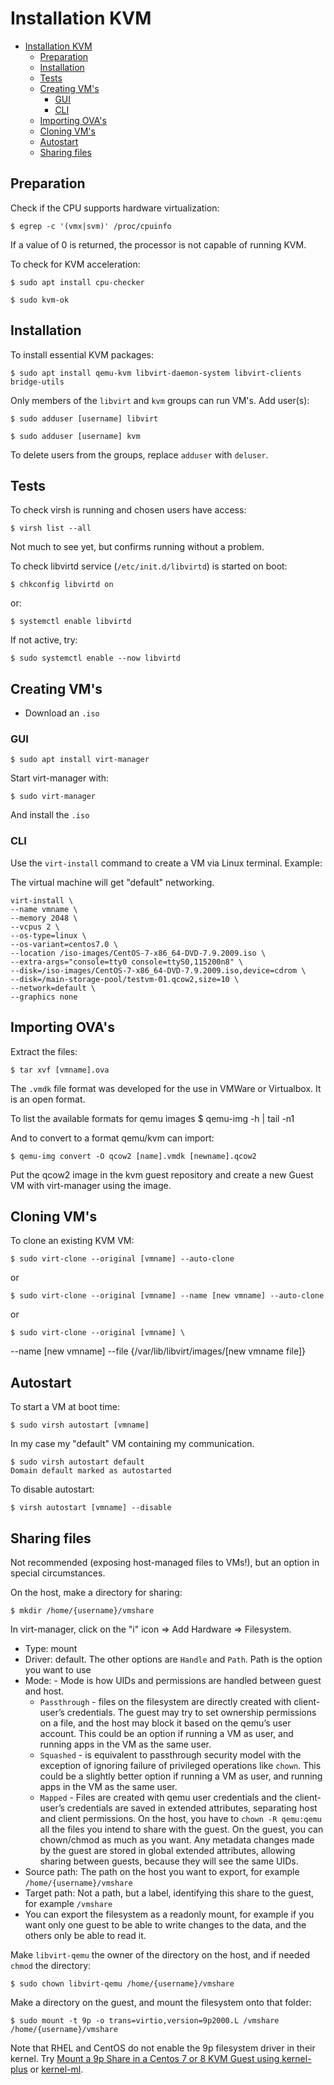 # Installation KVM

- [Installation KVM](#installation-kvm)
  - [Preparation](#preparation)
  - [Installation](#installation)
  - [Tests](#tests)
  - [Creating VM's](#creating-vms)
    - [GUI](#gui)
    - [CLI](#cli)
  - [Importing OVA's](#importing-ovas)
  - [Cloning VM's](#cloning-vms)
  - [Autostart](#autostart)
  - [Sharing files](#sharing-files)

## Preparation

Check if the CPU supports hardware virtualization:

    $ egrep -c '(vmx|svm)' /proc/cpuinfo

If a value of 0 is returned, the processor is not capable of running KVM. 

To check for KVM acceleration:

    $ sudo apt install cpu-checker

    $ sudo kvm-ok

## Installation

To install essential KVM packages:

    $ sudo apt install qemu-kvm libvirt-daemon-system libvirt-clients bridge-utils

Only members of the `libvirt` and `kvm` groups can run VM's. Add user(s):

    $ sudo adduser [username] libvirt

    $ sudo adduser [username] kvm

To delete users from the groups, replace `adduser` with `deluser`.

## Tests

To check virsh is running and chosen users have access:

    $ virsh list --all

Not much to see yet, but confirms running without a problem.

To check libvirtd service (`/etc/init.d/libvirtd`) is started on boot:

    $ chkconfig libvirtd on

or:

    $ systemctl enable libvirtd

If not active, try:

    $ sudo systemctl enable --now libvirtd

## Creating VM's

* Download an `.iso`

### GUI

    $ sudo apt install virt-manager

Start virt-manager with:

    $ sudo virt-manager

And install the `.iso`

### CLI

Use the `virt-install` command to create a VM via Linux terminal. Example:

The virtual machine will get "default" networking.

    virt-install \
    --name vmname \
    --memory 2048 \
    --vcpus 2 \
    --os-type=linux \
    --os-variant=centos7.0 \
    --location /iso-images/CentOS-7-x86_64-DVD-7.9.2009.iso \
    --extra-args="console=tty0 console=ttyS0,115200n8" \
    --disk=/iso-images/CentOS-7-x86_64-DVD-7.9.2009.iso,device=cdrom \
    --disk=/main-storage-pool/testvm-01.qcow2,size=10 \
    --network=default \
    --graphics none

## Importing OVA's

Extract the files:

    $ tar xvf [vmname].ova

The `.vmdk` file format was developed for the use in VMWare or Virtualbox. It is an open format.

To list the available formats for qemu images
    $ qemu-img -h | tail -n1

And to convert to a format qemu/kvm can import:

    $ qemu-img convert -O qcow2 [name].vmdk [newname].qcow2

Put the qcow2 image in the kvm guest repository and create a new Guest VM with virt-manager using the image.

## Cloning VM's

To clone an existing KVM VM:

    $ sudo virt-clone --original [vmname] --auto-clone

or

    $ sudo virt-clone --original [vmname] --name [new vmname] --auto-clone

or

    $ sudo virt-clone --original [vmname] \
--name [new vmname] --file {/var/lib/libvirt/images/[new vmname file]}

## Autostart

To start a VM at boot time:

    $ sudo virsh autostart [vmname]

In my case my "default" VM containing my communication.

    $ sudo virsh autostart default
    Domain default marked as autostarted

To disable autostart:

    $ virsh autostart [vmname] --disable

## Sharing files

Not recommended (exposing host-managed files to VMs!), but an option in special circumstances.

On the host, make a directory for sharing:

    $ mkdir /home/{username}/vmshare

In virt-manager, click on the "i" icon => Add Hardware => Filesystem. 
* Type: mount
* Driver: default. The other options are `Handle` and `Path`.
Path is the option you want to use
* Mode: - Mode is how UIDs and permissions are handled between guest and host.           
  * `Passthrough` - files on the filesystem are directly created with client-user’s credentials. The guest may try to set ownership permissions on a file, and the host may block it based on the qemu’s user account. This could be an option if running a VM as user, and running apps in the VM as the same user.
  * `Squashed` - is equivalent to passthrough security model with the exception of ignoring failure of privileged operations like `chown`. This could be a slightly better option if running a VM as user, and running apps in the VM as the same user.
  * `Mapped` - Files are created with qemu user credentials and the client-user’s credentials are saved in extended attributes, separating host and client permissions. On the host, you have to `chown -R qemu:qemu` all the files you intend to share with the guest. On the guest, you can chown/chmod as much as you want. Any metadata changes made by the guest are stored in global extended attributes, allowing sharing between guests, because they will see the same UIDs.
* Source path: The path on the host you want to export, for example `/home/{username}/vmshare`
* Target path: Not a path, but a label, identifying this share to the guest, for example `/vmshare`
* You can export the filesystem as a readonly mount, for example if you want only one guest to be able to write changes to the data, and the others only be able to read it.

Make `libvirt-qemu` the owner of the directory on the host, and if needed `chmod` the directory:

    $ sudo chown libvirt-qemu /home/{username}/vmshare

Make a directory on the guest, and mount the filesystem onto that folder:

    $ sudo mount -t 9p -o trans=virtio,version=9p2000.L /vmshare /home/{username}/vmshare

Note that RHEL and CentOS do not enable the 9p filesystem driver in their kernel. Try [Mount a 9p Share in a Centos 7 or 8 KVM Guest using kernel-plus](https://www.dvlv.co.uk/how-to-mount-a-9p-share-in-a-centos-7-or-8-kvm-guest.html) or [kernel-ml](https://elrepo.org/tiki/kernel-ml).